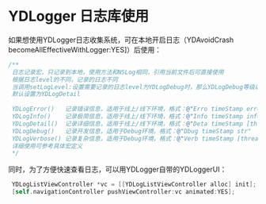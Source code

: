 
# YDLogger 日志库使用

如果想使用YDLogger日志收集系统，可在本地开启日志（YDAvoidCrash becomeAllEffectiveWithLogger:YES]）后使用：

``` Objective-C
/**
 日志记录宏，只记录到本地，使用方法和NSLog相同，引用当前文件后可直接使用
 根据日志level的不同，记录的日志不同
 当调用setLogLevel:设置需要记录的日志level为YDLogDebug时，那么YDLogDebug等级以下的等级（含YDLogDebug）都会被记录
 默认设置为YDLogDetail
 
 YDLogError()   记录错误信息，适用于线上/线下环境，格式：@"Erro timeStamp error"
 YDLogInfo()    记录极简信息，适用于线上/线下环境，格式：@"Info timeStamp info"
 YDLogDetail()  记录详细信息，适用于线上/线下环境，格式：@"Deta timeStamp [thread] func str"
 YDLogDebug()   记录开发信息，适用于Debug环境，格式：@"Dbug timeStamp str"
 YDLogVerbose() 记录复杂信息，适用于Debug环境，格式：@"Verb timeStamp [thread] func in file:line desc"
 详细使用可参考具体宏定义
 */
```

同时，为了方便快速查看日志，可以用YDLogger自带的YDLoggerUI：

``` Objective-C
 YDLogListViewController *vc = [[YDLogListViewController alloc] init];
 [self.navigationController pushViewController:vc animated:YES];
```
